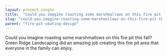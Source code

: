 ```yaml
---
layout: project_single
title:  "Could you imagine roasting some marshmallows on this fire pit this fall? Green Ridge Landscaping did an amazing job creating this fire pit area that everyone in the family can enjoy."
slug: "could-you-imagine-roasting-some-marshmallows-on-this-fire-pit-this-fall-green-ridge-landscaping"
parent: "fire-pit-seating-design"
---
```

Could you imagine roasting some marshmallows on this fire pit this fall? Green Ridge Landscaping did an amazing job creating this fire pit area that everyone in the family can enjoy.